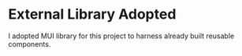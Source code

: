 # External Library Adopted

I adopted MUI library for this project to harness already built reusable components.
